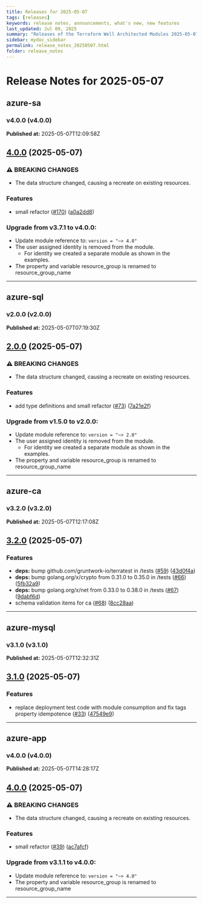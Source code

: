 ```yaml
---
title: Releases for 2025-05-07
tags: [releases]
keywords: release notes, announcements, what's new, new features
last_updated: Jul 09, 2025
summary: "Releases of the Terraform Well Architected Modules 2025-05-07"
sidebar: mydoc_sidebar
permalink: release_notes_20250507.html
folder: release_notes
---
```


# Release Notes for 2025-05-07

## azure-sa
### v4.0.0 (v4.0.0)
**Published at:** 2025-05-07T12:09:58Z

## [4.0.0](https://github.com/CloudNationHQ/terraform-azure-sa/compare/v3.7.1...v4.0.0) (2025-05-07)


### ⚠ BREAKING CHANGES

* The data structure changed, causing a recreate on existing resources.

### Features

* small refactor ([#170](https://github.com/CloudNationHQ/terraform-azure-sa/issues/170)) ([a0a2dd8](https://github.com/CloudNationHQ/terraform-azure-sa/commit/a0a2dd8f86d1c112af8f7fee501fabe281d2eab4))

### Upgrade from v3.7.1 to v4.0.0:

- Update module reference to: `version = "~> 4.0"`
- The user assigned identity is removed from the module.
  - For identity we created a separate module as shown in the examples.
- The property and variable resource_group is renamed to resource_group_name

---

## azure-sql
### v2.0.0 (v2.0.0)
**Published at:** 2025-05-07T07:19:30Z

## [2.0.0](https://github.com/CloudNationHQ/terraform-azure-sql/compare/v1.5.0...v2.0.0) (2025-05-07)


### ⚠ BREAKING CHANGES

* The data structure changed, causing a recreate on existing resources.

### Features

* add type definitions and small refactor ([#73](https://github.com/CloudNationHQ/terraform-azure-sql/issues/73)) ([7a21e2f](https://github.com/CloudNationHQ/terraform-azure-sql/commit/7a21e2f77bd7c3958b9611d8eb49c65d375563e5))

### Upgrade from v1.5.0 to v2.0.0:

- Update module reference to: `version = "~> 2.0"`
- The user assigned identity is removed from the module.
  - For identity we created a separate module as shown in the examples.
- The property and variable resource_group is renamed to resource_group_name

---

## azure-ca
### v3.2.0 (v3.2.0)
**Published at:** 2025-05-07T12:17:08Z

## [3.2.0](https://github.com/CloudNationHQ/terraform-azure-ca/compare/v3.1.0...v3.2.0) (2025-05-07)


### Features

* **deps:** bump github.com/gruntwork-io/terratest in /tests ([#59](https://github.com/CloudNationHQ/terraform-azure-ca/issues/59)) ([43d0f4a](https://github.com/CloudNationHQ/terraform-azure-ca/commit/43d0f4a32496eb777c5397b69ceb859ff1a80c25))
* **deps:** bump golang.org/x/crypto from 0.31.0 to 0.35.0 in /tests ([#66](https://github.com/CloudNationHQ/terraform-azure-ca/issues/66)) ([5fb32a9](https://github.com/CloudNationHQ/terraform-azure-ca/commit/5fb32a9c83727eba0bc35d2861b0cafe7401cc46))
* **deps:** bump golang.org/x/net from 0.33.0 to 0.38.0 in /tests ([#67](https://github.com/CloudNationHQ/terraform-azure-ca/issues/67)) ([9dabf6d](https://github.com/CloudNationHQ/terraform-azure-ca/commit/9dabf6d845b6a5e9cb0e66b0ee11938bcc740221))
* schema validation items for ca ([#68](https://github.com/CloudNationHQ/terraform-azure-ca/issues/68)) ([8cc28aa](https://github.com/CloudNationHQ/terraform-azure-ca/commit/8cc28aaa890f9d8d55a1c810c7d9203ef2669da4))

---

## azure-mysql
### v3.1.0 (v3.1.0)
**Published at:** 2025-05-07T12:32:31Z

## [3.1.0](https://github.com/CloudNationHQ/terraform-azure-mysql/compare/v3.0.0...v3.1.0) (2025-05-07)


### Features

* replace deployment test code with module consumption and fix tags property idempotence ([#33](https://github.com/CloudNationHQ/terraform-azure-mysql/issues/33)) ([47549e9](https://github.com/CloudNationHQ/terraform-azure-mysql/commit/47549e90d87a02112dd2e90f363365a7a4c4e8c1))

---

## azure-app
### v4.0.0 (v4.0.0)
**Published at:** 2025-05-07T14:28:17Z

## [4.0.0](https://github.com/CloudNationHQ/terraform-azure-app/compare/v3.1.1...v4.0.0) (2025-05-07)


### ⚠ BREAKING CHANGES

* The data structure changed, causing a recreate on existing resources.

### Features

* small refactor ([#39](https://github.com/CloudNationHQ/terraform-azure-app/issues/39)) ([ac7afcf](https://github.com/CloudNationHQ/terraform-azure-app/commit/ac7afcf18eb768449073734907565929b35148ad))

### Upgrade from v3.1.1 to v4.0.0:

- Update module reference to: `version = "~> 4.0"`
- The property and variable resource_group is renamed to resource_group_name

---

